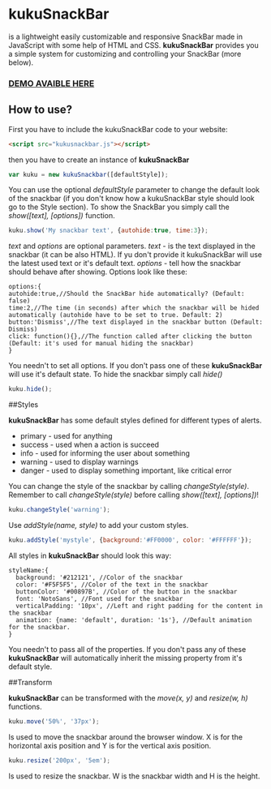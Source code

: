 # kukuSnackBar
is a lightweight easily customizable and responsive SnackBar made in JavaScript with some help of HTML and CSS.
**kukuSnackBar** provides you a simple system for customizing and controlling your SnackBar (more below).

### [DEMO AVAIBLE HERE](https://danieo74.github.io/kukuSnackBar/demo)
## How to use?
First you have to include the kukuSnackBar code to your website:
```html
<script src="kukusnackbar.js"></script>
```
then you have to create an instance of **kukuSnackBar**
```javascript
var kuku = new kukuSnackbar([defaultStyle]);
```
You can use the optional *defaultStyle* parameter to change the default look of the snackbar (if you don't know how a kukuSnackBar style should look go to the Style section).
To show the SnackBar you simply call the *show([text], [options])* function.
```javascript
kuku.show('My snackbar text', {autohide:true, time:3});
```
*text* and *options* are optional parameters.
*text* - is the text displayed in the snackbar (it can be also HTML). If yu don't provide it kukuSnackBar will use the latest used text or it's default text.
*options* - tell how the snackbar should behave after showing. Options look like these:
```
options:{
autohide:true,//Should the SnackBar hide automatically? (Default: false)
time:2,//The time (in seconds) after which the snackbar will be hided automatically (autohide have to be set to true. Default: 2)
button:'Dismiss',//The text displayed in the snackbar button (Default: Dismiss)
click: function(){},//The function called after clicking the button (Default: it's used for manual hiding the snackbar)
}
```
You needn't to set all options. If you don't pass one of these **kukuSnackBar** will use it's default state.
To hide the snackbar simply call *hide()*
```javascript
kuku.hide();
```

##Styles

**kukuSnackBar** has some default styles defined for different types of alerts.
* primary - used for anything
* success - used when a action is succeed
* info - used for informing the user about something
* warning - used to display warnings
* danger - used to display something important, like critical error

You can change the style of the snackbar by calling *changeStyle(style)*. Remember to call *changeStyle(style)* before calling *show([text], [options])*!
```javascript
kuku.changeStyle('warning');
```
Use *addStyle(name, style)* to add your custom styles.
```javascript
kuku.addStyle('mystyle', {background:'#FF0000', color: '#FFFFFF'});
```
All styles in **kukuSnackBar** should look this way:
```
styleName:{
  background: '#212121', //Color of the snackbar
  color: '#F5F5F5', //Color of the text in the snackbar
  buttonColor: '#00897B', //Color of the button in the snackbar
  font: 'NotoSans', //Font used for the snackbar
  verticalPadding: '10px', //Left and right padding for the content in the snackbar
  animation: {name: 'default', duration: '1s'}, //Default animation for the snackbar.
}
```
You needn't to pass all of the properties. If you don't pass any of these **kukuSnackBar** will automatically inherit the missing property from it's default style.

##Transform

**kukuSnackBar** can be transformed with the *move(x, y)* and *resize(w, h)* functions.
```javascript
kuku.move('50%', '37px');
```
Is used to move the snackbar around the browser window. X is for the horizontal axis position and Y is for the vertical axis position.

```javascript
kuku.resize('200px', '5em');
```
Is used to resize the snackbar. W is the snackbar width and H is the height.
